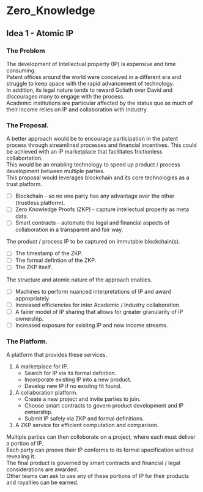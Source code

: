 # Zero_Knowledge

## Idea 1 - Atomic IP

### The Problem

The development of Intellectual property (IP) is expensive and time consuming.     
Patent offices around the world were conceived in a different era and struggle to keep apace with the rapid advancement of technology.    
In addition, its legal nature tends to reward Goliath over David and discourages many to engage with the process.     
Academic institutions are particular affected by the status quo as much of their income relies on IP and collaboration with Industry.    

### The Proposal.

A better approach would be to encourage participation in the patent process through streamlined processes and financial incentives.
This could be achieved with an IP marketplace that facilitates frictionless collabortation.     
This would be an enabling technology to speed up product / process development between multiple parties.        
This proposal would leverages blockchain and its core technologies as a trust platform.    
- [ ] Blockchain - so no one party has any advantage over the other (trustless platform). 
- [ ] Zero Knowledge Proofs (ZKP) - capture intellectual property as meta data.
- [ ] Smart contracts - automate the legal and financial aspects of collaboration in a transparent and fair way.

The product / process IP to be captured on immutable blockchain(s).    
- [ ] The timestamp of the ZKP.
- [ ] The formal defintion of the ZKP.
- [ ] The ZKP itself. 

The structure and atomic nature of the approach enables.     

- [ ] Machines to perform nuanced interpretations of IP and award appropriately.
- [ ] Increased efficiencies for inter Academic / Industry collaboration.
- [ ] A fairer model of IP sharing that allows for greater granularity of IP ownership.
- [ ] Increased exposure for exisitng IP and new income streams. 

### The Platform.

A platform that provides these services.    
1. A marketplace for IP.
    - Search for IP via its formal defintion.     
    - Incorporate existing IP into a new product.     
    - Develop new IP if no exisitng fit found.   
2. A collaboration platform.
    - Create a new project and invite parties to join.
    - Choose smart contracts to govern product development and IP ownership.
    - Submit IP safely via ZKP and formal definitions.
3. A ZKP service for efficient computation and comparison.

Multiple parties can then colloborate on a project, where each must deliver a portion of IP.       
Each party can proove their IP conforms to its formal specification without revealing it.      
The final product is governed by smart contracts and financial / legal considerations are awarded.    
Other teams can ask to use any of these portions of IP for their products and royalties can be earned.    

   
